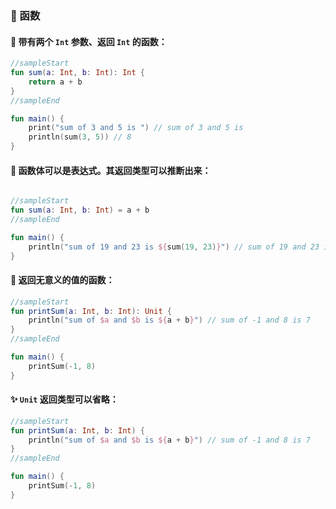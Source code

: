 ### 🧩 函数
#### 🔢 带有两个 <code>Int</code> 参数、返回 <code>Int</code> 的函数：

```kotlin
//sampleStart
fun sum(a: Int, b: Int): Int {
    return a + b
}
//sampleEnd

fun main() {
    print("sum of 3 and 5 is ") // sum of 3 and 5 is
    println(sum(3, 5)) // 8
}
```
#### 🧮 函数体可以是表达式。其返回类型可以推断出来：

```kotlin

//sampleStart
fun sum(a: Int, b: Int) = a + b
//sampleEnd

fun main() {
    println("sum of 19 and 23 is ${sum(19, 23)}") // sum of 19 and 23 is 42
}
```
#### 🚫 返回无意义的值的函数：

```kotlin
//sampleStart
fun printSum(a: Int, b: Int): Unit {
    println("sum of $a and $b is ${a + b}") // sum of -1 and 8 is 7
}
//sampleEnd

fun main() {
    printSum(-1, 8)
}
```
#### ✨ <code>Unit</code> 返回类型可以省略：

```kotlin
//sampleStart
fun printSum(a: Int, b: Int) {
    println("sum of $a and $b is ${a + b}") // sum of -1 and 8 is 7
}
//sampleEnd

fun main() {
    printSum(-1, 8)
}
```